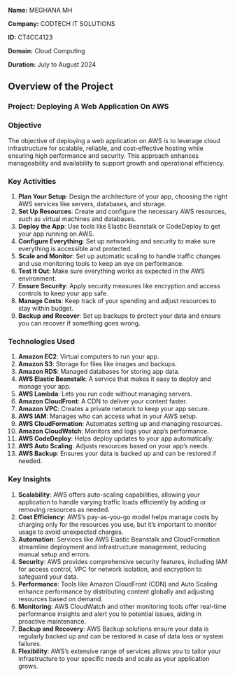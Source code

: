 **Name:** MEGHANA MH

**Company:** CODTECH IT SOLUTIONS

**ID:** CT4CC4123

**Domain:** Cloud Computing

**Duration:** July to August 2024 


## Overview of the Project

### Project: Deploying A Web Application On AWS

### Objective
The objective of deploying a web application on AWS is to leverage cloud infrastructure for scalable, reliable, and cost-effective hosting while ensuring high performance and security. This approach enhances manageability and availability to support growth and operational efficiency.

### Key Activities
1. **Plan Your Setup**: Design the architecture of your app, choosing the right AWS services like servers, databases, and storage.
2. **Set Up Resources**: Create and configure the necessary AWS resources, such as virtual machines and databases.
3. **Deploy the App**: Use tools like Elastic Beanstalk or CodeDeploy to get your app running on AWS.
4. **Configure Everything**: Set up networking and security to make sure everything is accessible and protected.
5. **Scale and Monitor**: Set up automatic scaling to handle traffic changes and use monitoring tools to keep an eye on performance.
6. **Test It Out**: Make sure everything works as expected in the AWS environment.
7. **Ensure Security**: Apply security measures like encryption and access controls to keep your app safe.
8. **Manage Costs**: Keep track of your spending and adjust resources to stay within budget.
9. **Backup and Recover**: Set up backups to protect your data and ensure you can recover if something goes wrong.

### Technologies Used
1. **Amazon EC2**: Virtual computers to run your app.
2. **Amazon S3**: Storage for files like images and backups.
3. **Amazon RDS**: Managed databases for storing app data.
4. **AWS Elastic Beanstalk**: A service that makes it easy to deploy and manage your app.
5. **AWS Lambda**: Lets you run code without managing servers.
6. **Amazon CloudFront**: A CDN to deliver your content faster.
7. **Amazon VPC**: Creates a private network to keep your app secure.
8. **AWS IAM**: Manages who can access what in your AWS setup.
9. **AWS CloudFormation**: Automates setting up and managing resources.
10. **Amazon CloudWatch**: Monitors and logs your app’s performance.
11. **AWS CodeDeploy**: Helps deploy updates to your app automatically.
12. **AWS Auto Scaling**: Adjusts resources based on your app’s needs.
13. **AWS Backup**: Ensures your data is backed up and can be restored if needed.

### Key Insights
1. **Scalability**: AWS offers auto-scaling capabilities, allowing your application to handle varying traffic loads efficiently by adding or removing resources as needed.
2. **Cost Efficiency**: AWS’s pay-as-you-go model helps manage costs by charging only for the resources you use, but it’s important to monitor usage to avoid unexpected charges.
3. **Automation**: Services like AWS Elastic Beanstalk and CloudFormation streamline deployment and infrastructure management, reducing manual setup and errors.
4. **Security**: AWS provides comprehensive security features, including IAM for access control, VPC for network isolation, and encryption to safeguard your data.
5. **Performance**: Tools like Amazon CloudFront (CDN) and Auto Scaling enhance performance by distributing content globally and adjusting resources based on demand.
6. **Monitoring**: AWS CloudWatch and other monitoring tools offer real-time performance insights and alert you to potential issues, aiding in proactive maintenance.
7. **Backup and Recovery**: AWS Backup solutions ensure your data is regularly backed up and can be restored in case of data loss or system failures.
8. **Flexibility**: AWS’s extensive range of services allows you to tailor your infrastructure to your specific needs and scale as your application grows.

